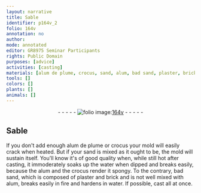 ```yaml
---
layout: narrative
title: Sable
identifier: p164v_2
folio: 164v
annotation: no
author:
mode: annotated
editor: GR8975 Seminar Participants
rights: Public Domain
purposes: [advice]
activities: [casting]
materials: [alum de plume, crocus, sand, alum, bad sand, plaster, brick]
tools: []
colors: []
plants: []
animals: []
---
```


 <div class="folio" align="center">- - - - - <a href="http://gallica.bnf.fr/ark:/12148/btv1b10500001g/f334.item" target="_blank"><img src="https://cu-mkp.github.io/GR8975-edition/assets/photo-icon.png" alt="folio image: " style="display:inline-block; margin-bottom:-3px;"/>164v</a> - - - - - </div> <span class="activity"></span> 

## Sable

 
If you don't add enough <span class="material">alum de plume</span> or <span class="material">crocus</span> your mold will easily crack when heated. But if your <span class="material">sand</span> is mixed as it ought to be, the mold will sustain itself. You'll know it's of good quality when, while still hot after casting, it immoderately soaks up the water when dipped and breaks easily, because the <span class="material">alum</span> and the <span class="material">crocus</span> render it spongy. To the contrary, <span class="material">bad sand</span>, which is composed of <span class="material">plaster</span> and <span class="material">brick</span> and is not well mixed with alum, breaks easily in fire and hardens in water. If possible, cast all at once.
 